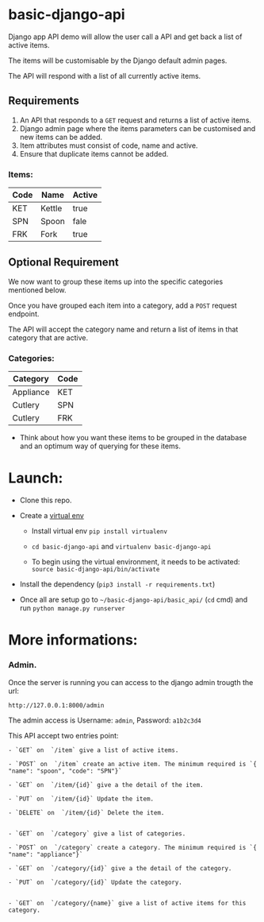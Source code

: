 # basic-django-api
Django app API demo will allow the user call a API and get back a list of active
items.

The items will be customisable by the Django default admin pages.

The API will respond with a list of all currently active items.

## Requirements
1. An API that responds to a `GET` request and returns a list of active items.
2. Django admin page where the items parameters can be customised and new items
can be added.
3. Item attributes must consist of code, name and active.
4. Ensure that duplicate items cannot be added.

### Items:
Code | Name |  Active
------------ | ------------- | -------------
KET | Kettle | true
SPN | Spoon | fale
FRK | Fork | true

## Optional Requirement
We now want to group these items up into the specific categories mentioned below.

Once you have grouped each item into a category, add a `POST` request endpoint.

The API will accept the category name and return a list of items in that category that are active.

### Categories:
Category | Code
------------ | -------------
Appliance | KET
Cutlery | SPN
Cutlery | FRK

* Think about how you want these items to be grouped in the database and an optimum way
of querying for these items.

# Launch:

- Clone this repo.

- Create a [virtual env](https://docs.python-guide.org/dev/virtualenvs/#lower-level-virtualenv "Virtual env's Setup docs")

	- Install virtual env `pip install virtualenv`

	- `cd basic-django-api` and `virtualenv basic-django-api`

	- To begin using the virtual environment, it needs to be activated: `source basic-django-api/bin/activate`

- Install the dependency (`pip3 install -r requirements.txt`)

- Once all are setup go to `~/basic-django-api/basic_api/` (`cd` cmd) and run `python manage.py runserver`

# More informations:

### Admin.

Once the server is running you can access to the django admin trougth the url:

`http://127.0.0.1:8000/admin`

The admin access is Username: `admin`, Password: `a1b2c3d4`

This API accept two entries point:

	- `GET` on  `/item` give a list of active items.

	- `POST` on  `/item` create an active item. The minimum required is `{ "name": "spoon", "code": "SPN"}`

	- `GET` on  `/item/{id}` give a the detail of the item.

	- `PUT` on  `/item/{id}` Update the item.

	- `DELETE` on  `/item/{id}` Delete the item.


	- `GET` on  `/category` give a list of categories.

	- `POST` on  `/category` create a category. The minimum required is `{ "name": "appliance"}`

	- `GET` on  `/category/{id}` give a the detail of the category.

	- `PUT` on  `/category/{id}` Update the category.


	- `GET` on  `/category/{name}` give a list of active items for this category.
